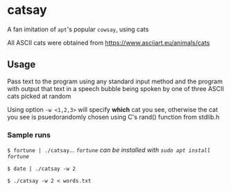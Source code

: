 # catsay
A fan imitation of `apt`'s popular `cowsay`, using cats

All ASCII cats were obtained from https://www.asciiart.eu/animals/cats

## Usage
Pass text to the program using any standard input method and the program with output that text in a speech bubble being spoken by one of three ASCII cats picked at random

Using option `-w <1,2,3>` will specify __which__ cat you see, otherwise the cat you see is psuedorandomly chosen using C's rand() function from stdlib.h
  
### Sample runs
`$ fortune | ./catsay`...  _`fortune` can be installed with `sudo apt install fortune`_

`$ date | ./catsay -w 2`

`$ ./catsay -w 2 < words.txt`
